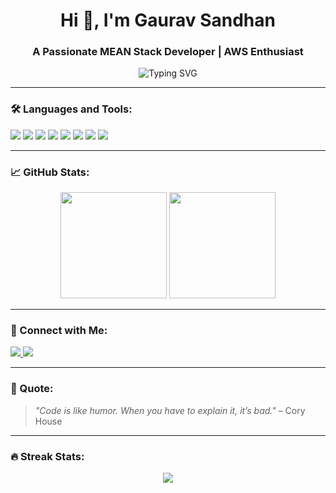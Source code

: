 <h1 align="center">Hi 👋, I'm Gaurav Sandhan</h1>
<h3 align="center">A Passionate MEAN Stack Developer | AWS Enthusiast</h3>

<p align="center">
  <img src="https://readme-typing-svg.demolab.com?font=Fira+Code&pause=1000&center=true&vCenter=true&multiline=true&width=435&lines=Full+Stack+Web+Developer;MEAN+Stack+Specialist;C%2C+C%2B%2B%2C+Java+Programmer;AWS+Cloud+Learner" alt="Typing SVG" />
</p>

---

### 🛠️ Languages and Tools:
<p align="left">
  <img src="https://img.shields.io/badge/C-00599C?style=for-the-badge&logo=c&logoColor=white" />
  <img src="https://img.shields.io/badge/C++-004482?style=for-the-badge&logo=c%2B%2B&logoColor=white" />
  <img src="https://img.shields.io/badge/Java-ED8B00?style=for-the-badge&logo=java&logoColor=white" />
  <img src="https://img.shields.io/badge/Angular-DD0031?style=for-the-badge&logo=angular&logoColor=white" />
  <img src="https://img.shields.io/badge/Node.js-339933?style=for-the-badge&logo=nodedotjs&logoColor=white" />
  <img src="https://img.shields.io/badge/Express.js-000000?style=for-the-badge&logo=express&logoColor=white" />
  <img src="https://img.shields.io/badge/MongoDB-4EA94B?style=for-the-badge&logo=mongodb&logoColor=white" />
  <img src="https://img.shields.io/badge/AWS-232F3E?style=for-the-badge&logo=amazonaws&logoColor=white" />
</p>

---

### 📈 GitHub Stats:
<p align="center">
  <img src="https://github-readme-stats.vercel.app/api?username=gauravsandhan&show_icons=true&theme=radical" height="170px" />
  <img src="https://github-readme-stats.vercel.app/api/top-langs/?username=gauravsandhan&layout=compact&theme=radical" height="170px" />
</p>

---

### 📲 Connect with Me:
<p align="left">
  <a href="https://www.linkedin.com/in/gaurav-sandhan" target="_blank">
    <img src="https://img.shields.io/badge/LinkedIn-blue?style=for-the-badge&logo=linkedin&logoColor=white" />
  </a>
  <a href="https://www.instagram.com/gaurav.sandhan" target="_blank">
    <img src="https://img.shields.io/badge/Instagram-E4405F?style=for-the-badge&logo=instagram&logoColor=white" />
  </a>
</p>

---

### 🎯 Quote:
> _"Code is like humor. When you have to explain it, it’s bad."_ – Cory House

---

### 🔥 Streak Stats:
<p align="center">
  <img src="https://github-readme-streak-stats.herokuapp.com/?user=gauravsandhan&theme=radical&fire=DD2727" />
</p>
